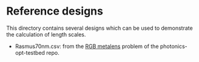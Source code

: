 # Reference designs
This directory contains several designs which can be used to demonstrate the calculation of length scales.
- Rasmus70nm.csv: from the [RGB metalens](https://github.com/NanoComp/photonics-opt-testbed/tree/main/RGB_metalens) problem of the photonics-opt-testbed repo.